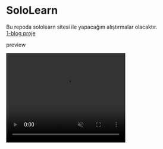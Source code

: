 # SoloLearn
Bu repoda sololearn sitesi ile yapacağım alıştırmalar olacaktır.<br>
<a href="https://github.com/yektaonureren/SoloLearn/blob/main/blog.html">1-blog proje</a>
<p>preview</p>
<video width="320" height="240" autoplay muted>
  <source src="file:///C:/Users/yekta/Desktop/github/Learn%20HTML%20_%20Sololearn%20-%20Opera%202022-07-21%2021-01-22.mp4" type="video/mp4">
</video>



